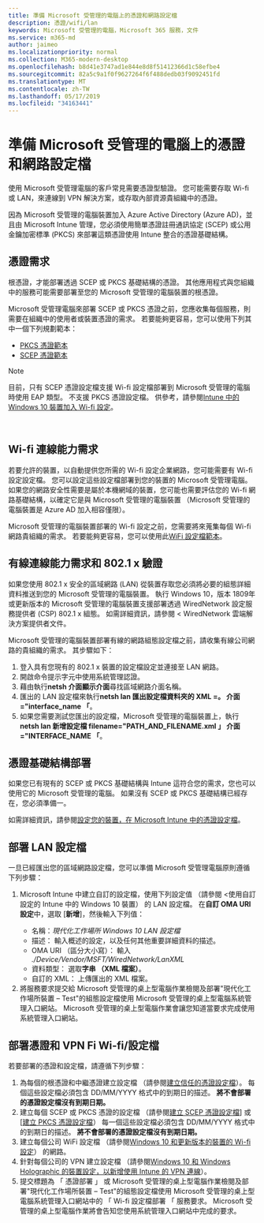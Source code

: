 ```yaml
---
title: 準備 Microsoft 受管理的電腦上的憑證和網路設定檔
description: 憑證/wifi/lan
keywords: Microsoft 受管理的電腦，Microsoft 365 服務，文件
ms.service: m365-md
author: jaimeo
ms.localizationpriority: normal
ms.collection: M365-modern-desktop
ms.openlocfilehash: b8d41e3747ad1e844e8d8f51412366d1c58efbe4
ms.sourcegitcommit: 82a5c9a1f0f9627264f6f488dedb03f9092451fd
ms.translationtype: MT
ms.contentlocale: zh-TW
ms.lasthandoff: 05/17/2019
ms.locfileid: "34163441"
---
```

# <a name="prepare-certificates-and-network-profiles-for-microsoft-managed-desktop"></a>準備 Microsoft 受管理的電腦上的憑證和網路設定檔  
 
使用 Microsoft 受管理電腦的客戶常見需要憑證型驗證。 您可能需要存取 Wi-fi 或 LAN，來連線到 VPN 解決方案，或存取內部資源貴組織中的憑證。   
 
因為 Microsoft 受管理的電腦裝置加入 Azure Active Directory (Azure AD)，並且由 Microsoft Intune 管理，您必須使用簡單憑證註冊通訊協定 (SCEP) 或公用金鑰加密標準 (PKCS) 來部署這類憑證使用 Intune 整合的憑證基礎結構。    
 
## <a name="certificate-requirements"></a>憑證需求 
 
根憑證，才能部署透過 SCEP 或 PKCS 基礎結構的憑證。 其他應用程式與您組織中的服務可能需要部署至您的 Microsoft 受管理的電腦裝置的根憑證。    
 
Microsoft 受管理電腦來部署 SCEP 或 PKCS 憑證之前，您應收集每個服務，則需要在組織中的使用者或裝置憑證的需求。 若要能夠更容易，您可以使用下列其中一個下列規劃範本：  
 
- [PKCS 憑證範本](https://github.com/MicrosoftDocs/microsoft-365-docs/raw/public/microsoft-365/managed-desktop/get-ready/downloads/PKCS-certificate-template.xlsx) 
- [SCEP 憑證範本](https://github.com/MicrosoftDocs/microsoft-365-docs/raw/public/microsoft-365/managed-desktop/get-ready/downloads/SCEP-certificate-template.xlsx)

>[!NOTE]
>目前，只有 SCEP 憑證設定檔支援 Wi-fi 設定檔部署到 Microsoft 受管理的電腦時使用 EAP 類型。 不支援 PKCS 憑證設定檔。 供參考，請參閱[Intune 中的 Windows 10 裝置加入 Wi-fi 設定](https://docs.microsoft.com/intune/wi-fi-settings-windows)。

  
## <a name="wi-fi-connectivity-requirements"></a>Wi-fi 連線能力需求

若要允許的裝置，以自動提供您所需的 Wi-fi 設定企業網路，您可能需要有 Wi-fi 設定設定檔。 您可以設定這些設定檔部署到您的裝置的 Microsoft 受管理電腦。 如果您的網路安全性需要是屬於本機網域的裝置，您可能也需要評估您的 Wi-fi 網路基礎結構，以確定它是與 Microsoft 受管理的電腦裝置 （Microsoft 受管理的電腦裝置是 Azure AD 加入相容僅限）。 
 
Microsoft 受管理的電腦裝置部署的 Wi-fi 設定之前，您需要將來蒐集每個 Wi-fi 網路貴組織的需求。 若要能夠更容易，您可以使用此[WiFi 設定檔範本](https://github.com/MicrosoftDocs/microsoft-365-docs/raw/public/microsoft-365/managed-desktop/get-ready/downloads/WiFi-profile-template.xlsx)。
 
 
## <a name="wired-connectivity-requirements-and-8021x-authentication"></a>有線連線能力需求和 802.1 x 驗證 
 
如果您使用 802.1 x 安全的區域網路 (LAN) 從裝置存取您必須將必要的組態詳細資料推送到您的 Microsoft 受管理的電腦裝置。 執行 Windows 10，版本 1809年或更新版本的 Microsoft 受管理的電腦裝置支援部署透過 WiredNetwork 設定服務提供者 (CSP) 802.1 x 組態。 如需詳細資訊，請參閱 < <b0>WiredNetwork 雲端解決方案提供者</b0>文件。 
 
Microsoft 受管理的電腦裝置部署有線的網路組態設定檔之前，請收集有線公司網路的貴組織的需求。 其步驟如下： 
 
 
1. 登入具有您現有的 802.1 x 裝置的設定檔設定並連接至 LAN 網路。  
2. 開啟命令提示字元中使用系統管理認證。 
3. 藉由執行**netsh 介面顯示介面**尋找區域網路介面名稱。 
4. 匯出的 LAN 設定檔來執行**netsh lan 匯出設定檔資料夾的 XML =。 介面 ="interface_name 「**。 
5. 如果您需要測試您匯出的設定檔，Microsoft 受管理的電腦裝置上，執行**netsh lan 新增設定檔 filename="PATH_AND_FILENAME.xml 」 介面 ="INTERFACE_NAME 「**。 
 
 
## <a name="deploy-certificate-infrastructure"></a>憑證基礎結構部署  
 
如果您已有現有的 SCEP 或 PKCS 基礎結構與 Intune 這符合您的需求，您也可以使用它的 Microsoft 受管理的電腦。 如果沒有 SCEP 或 PKCS 基礎結構已經存在，您必須準備一。  
 
如需詳細資訊，請參閱[設定您的裝置，在 Microsoft Intune 中的憑證設定檔](https://docs.microsoft.com/intune/certificates-configure)。 
 
 
 
## <a name="deploy-a-lan-profile"></a>部署 LAN 設定檔 
 
一旦已經匯出您的區域網路設定檔，您可以準備 Microsoft 受管理電腦原則遵循下列步驟：   
 
1. Microsoft Intune 中建立自訂的設定檔，使用下列設定值 （請參閱 <<c0>使用自訂設定的 Intune 中的 Windows 10 裝置） 的 LAN 設定檔。 在**自訂 OMA URI 設定**中，選取 [**新增**]，然後輸入下列值： 
    - 名稱：*現代化工作場所 Windows 10 LAN 設定檔* 
    - 描述： 輸入概述的設定，以及任何其他重要詳細資料的描述。 
    - OMA URI （區分大小寫）： 輸入 *./Device/Vendor/MSFT/WiredNetwork/LanXML*
    - 資料類型： 選取**字串 （XML 檔案）**。 
    - 自訂的 XML： 上傳匯出的 XML 檔案。
2. 將服務要求提交給 Microsoft 受管理的桌上型電腦作業檢閱及部署"現代化工作場所裝置 – Test"的組態設定檔使用 Microsoft 受管理的桌上型電腦系統管理入口網站。 Microsoft 受管理的桌上型電腦作業會讓您知道當要求完成使用系統管理入口網站。
 
## <a name="deploy-certificates-and-wi-fivpn-profile"></a>部署憑證和 VPN Fi Wi-fi/設定檔 
 
 
若要部署的憑證和設定檔，請遵循下列步驟：

1. 為每個的根憑證和中繼憑證建立設定檔 （請參閱[建立信任的憑證設定檔](https://docs.microsoft.com/intune/certificates-configure#step-3-create-trusted-certificate-profiles)）。 每個這些設定檔必須包含 DD/MM/YYYY 格式中的到期日的描述。 **將不會部署的憑證設定檔沒有到期日期。**
2. 建立每個 SCEP 或 PKCS 憑證的設定檔 （請參閱[建立 SCEP 憑證設定檔](https://docs.microsoft.com/intune/certificates-scep-configure#create-a-scep-certificate-profile)] 或 [[建立 PKCS 憑證設定檔](https://docs.microsoft.com/intune/certficates-pfx-configure#create-a-pkcs-certificate-profile)） 每一個這些設定檔必須包含 DD/MM/YYYY 格式中的到期日的描述。 **將不會部署的憑證設定檔沒有到期日期。**
3. 建立每個公司 WiFi 設定檔 （請參閱[Windows 10 和更新版本的裝置的 Wi-fi 設定](https://docs.microsoft.com/intune/wi-fi-settings-windows)） 的網路。
4. 針對每個公司的 VPN 建立設定檔 （請參閱[Windows 10 和 Windows Holographic 的裝置設定，以新增使用 Intune 的 VPN 連線](https://docs.microsoft.com/intune/vpn-settings-windows-10)）。
5. 提交標題為 「 憑證部署 」 或 Microsoft 受管理的桌上型電腦作業檢閱及部署"現代化工作場所裝置 – Test"的組態設定檔使用 Microsoft 受管理的桌上型電腦系統管理入口網站中的 「 Wi-fi 設定檔部署 「 服務要求。 Microsoft 受管理的桌上型電腦作業將會告知您使用系統管理入口網站中完成的要求。 
 
 